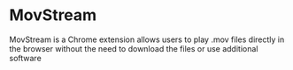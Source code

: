 # MovStream
MovStream is a Chrome extension allows users to play .mov files directly in the browser without the need to download the files or use additional software
